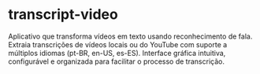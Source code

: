 # transcript-video
Aplicativo que transforma vídeos em texto usando reconhecimento de fala. Extraia transcrições de vídeos locais ou do YouTube com suporte a múltiplos idiomas (pt-BR, en-US, es-ES). Interface gráfica intuitiva, configurável e organizada para facilitar o processo de transcrição.
